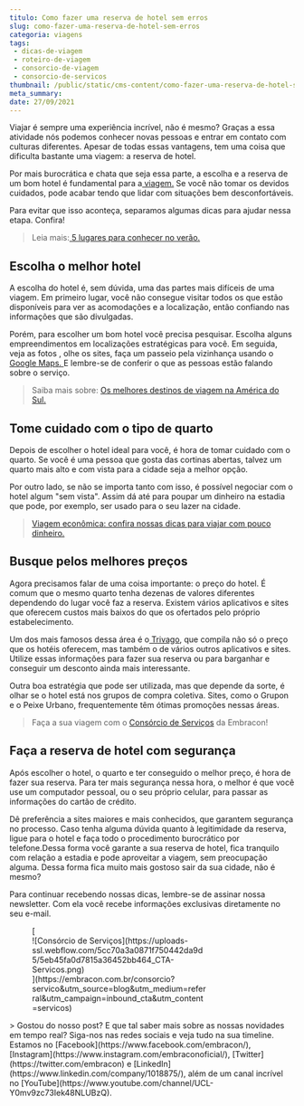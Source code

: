 ```yaml
---
titulo: Como fazer uma reserva de hotel sem erros
slug: como-fazer-uma-reserva-de-hotel-sem-erros
categoria: viagens
tags:
 - dicas-de-viagem
 - roteiro-de-viagem
 - consorcio-de-viagem
 - consorcio-de-servicos
thumbnail: /public/static/cms-content/como-fazer-uma-reserva-de-hotel-sem-erros.jpg
meta_summary: 
date: 27/09/2021
---
```

Viajar é sempre uma experiência incrível, não é mesmo? Graças a essa atividade nós podemos conhecer novas pessoas e entrar em contato com culturas diferentes. Apesar de todas essas vantagens, tem uma coisa que dificulta bastante uma viagem: a reserva de hotel.

Por mais burocrática e chata que seja essa parte, a escolha e a reserva de um bom hotel é fundamental para a[ viagem.](https://www.embracon.com.br/blog/consorcio-de-viagens-embracon-vantagens) Se você não tomar os devidos cuidados, pode acabar tendo que lidar com situações bem desconfortáveis.

Para evitar que isso aconteça, separamos algumas dicas para ajudar nessa etapa. Confira!

> Leia mais:[ 5 lugares para conhecer no verão.](https://www.embracon.com.br/blog/5-lugares-para-conhecer-no-verao)

Escolha o melhor hotel
----------------------

A escolha do hotel é, sem dúvida, uma das partes mais difíceis de uma viagem. Em primeiro lugar, você não consegue visitar todos os que estão disponíveis para ver as acomodações e a localização, então confiando nas informações que são divulgadas.

Porém, para escolher um bom hotel você precisa pesquisar. Escolha alguns empreendimentos em localizações estratégicas para você. Em seguida, veja as fotos , olhe os sites, faça um passeio pela vizinhança usando o[ Google Maps. ](https://www.google.com.br/maps)E lembre-se de conferir o que as pessoas estão falando sobre o serviço.

> Saiba mais sobre: [Os melhores destinos de viagem na América do Sul.](https://www.embracon.com.br/blog/os-melhores-destinos-de-viagem-na-america-do-sul)

Tome cuidado com o tipo de quarto
---------------------------------

Depois de escolher o hotel ideal para você, é hora de tomar cuidado com o quarto. Se você é uma pessoa que gosta das cortinas abertas, talvez um quarto mais alto e com vista para a cidade seja a melhor opção.

Por outro lado, se não se importa tanto com isso, é possível negociar com o hotel algum "sem vista". Assim dá até para poupar um dinheiro na estadia que pode, por exemplo, ser usado para o seu lazer na cidade.

> [Viagem econômica: confira nossas dicas para viajar com pouco dinheiro.](https://www.embracon.com.br/blog/viagem-economica-confira-nossas-dicas-para-viajar-com-pouco-dinheiro)

Busque pelos melhores preços
----------------------------

Agora precisamos falar de uma coisa importante: o preço do hotel. É comum que o mesmo quarto tenha dezenas de valores diferentes dependendo do lugar você faz a reserva. Existem vários aplicativos e sites que oferecem custos mais baixos do que os ofertados pelo próprio estabelecimento.

Um dos mais famosos dessa área é o[ Trivago](https://www.trivago.com.br/), que compila não só o preço que os hotéis oferecem, mas também o de vários outros aplicativos e sites. Utilize essas informações para fazer sua reserva ou para barganhar e conseguir um desconto ainda mais interessante.

Outra boa estratégia que pode ser utilizada, mas que depende da sorte, é olhar se o hotel está nos grupos de compra coletiva. Sites, como o Grupon e o Peixe Urbano, frequentemente têm ótimas promoções nessas áreas.

> Faça a sua viagem com o [Consórcio de Serviços](https://www.embracon.com.br/consorcio-servicos) da Embracon!

Faça a reserva de hotel com segurança
-------------------------------------

Após escolher o hotel, o quarto e ter conseguido o melhor preço, é hora de fazer sua reserva. Para ter mais segurança nessa hora, o melhor é que você use um computador pessoal, ou o seu próprio celular, para passar as informações do cartão de crédito.

Dê preferência a sites maiores e mais conhecidos, que garantem segurança no processo. Caso tenha alguma dúvida quanto à legitimidade da reserva, ligue para o hotel e faça todo o procedimento burocrático por telefone.Dessa forma você garante a sua reserva de hotel, fica tranquilo com relação a estadia e pode aproveitar a viagem, sem preocupação alguma. Dessa forma fica muito mais gostoso sair da sua cidade, não é mesmo?

Para continuar recebendo nossas dicas, lembre-se de assinar nossa newsletter. Com ela você recebe informações exclusivas diretamente no seu e-mail.

<figure class="w-richtext-figure-type-image w-richtext-align-center" style="max-width:310px">[<div>![Consórcio de Serviços](https://uploads-ssl.webflow.com/5cc70a3a0871f750442da9d5/5eb45fa0d7815a36452bb464_CTA-Servicos.png)</div>](https://embracon.com.br/consorcio?servico&utm_source=blog&utm_medium=referral&utm_campaign=inbound_cta&utm_content=servicos)</figure>> Gostou do nosso post? E que tal saber mais sobre as nossas novidades em tempo real? Siga-nos nas redes sociais e veja tudo na sua timeline. Estamos no [Facebook](https://www.facebook.com/embracon/), [Instagram](https://www.instagram.com/embraconoficial/), [Twitter](https://twitter.com/embracon) e [LinkedIn](https://www.linkedin.com/company/1018875/), além de um canal incrível no [YouTube](https://www.youtube.com/channel/UCL-Y0mv9zc73Iek48NLUBzQ).
